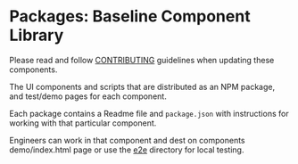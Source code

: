 # Packages: Baseline Component Library

Please read and follow [CONTRIBUTING](../CONTRIBUTING.md) guidelines when updating these components.

The UI components and scripts that are distributed as an NPM package, and test/demo pages for each component.

Each package contains a Readme file and `package.json` with instructions for working with that particular component.

Engineers can work in that component and dest on components demo/index.html page or use the [e2e](../e2e) directory for local testing.
